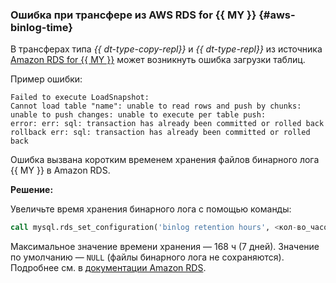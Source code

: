 ### Ошибка при трансфере из AWS RDS for {{ MY }} {#aws-binlog-time}

В трансферах типа _{{ dt-type-copy-repl}}_ и _{{ dt-type-repl}}_ из источника [Amazon RDS for {{ MY }}](https://docs.aws.amazon.com/AmazonRDS/latest/UserGuide/CHAP_MySQL.html) может возникнуть ошибка загрузки таблиц.

Пример ошибки:

```text
Failed to execute LoadSnapshot: 
Cannot load table "name": unable to read rows and push by chunks: 
unable to push changes: unable to execute per table push: 
error: err: sql: transaction has already been committed or rolled back 
rollback err: sql: transaction has already been committed or rolled back
```

Ошибка вызвана коротким временем хранения файлов бинарного лога {{ MY }} в Amazon RDS.

**Решение:**

Увеличьте время хранения бинарного лога с помощью команды:

```sql
call mysql.rds_set_configuration('binlog retention hours', <кол-во_часов>);
```

Максимальное значение времени хранения — 168 ч (7 дней). Значение по умолчанию — `NULL` (файлы бинарного лога не сохраняются). Подробнее см. в [документации Amazon RDS](https://docs.aws.amazon.com/AmazonRDS/latest/UserGuide/mysql_rds_set_configuration.html).
